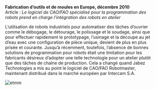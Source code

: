 **Fabrication d’outils et de moules en Europe, décembre 2010**
<br />Article : *Le logiciel de CAO/FAO spécialisé pour la programmation des robots prend en charge l’intégration des robots en atelier*

L’utilisation de robots industriels pour automatiser des tâches d’ouvrier comme le débogage, le détourage, le polissage et le soudage, ainsi que pour effectuer rapidement le prototypage, l’usinage et la découpe au jet d’eau avec une configuration de pièce unique, devient de plus en plus prisée et courante. Jusqu’à récemment, toutefois, l’absence de bonnes solutions de programmation pour robots était une limitation pour les fabricants désireux d’adopter une telle technologie pour un atelier plutôt que des tâches de chaîne de production. Cela a changé quand Jabez Technologies a mis au point le logiciel de CAO/FAO Robotmaster, maintenant distribué dans le marché européen par Intercam S.A.

![etmm](/assets/images/success/etmm_dec2010.jpg)
